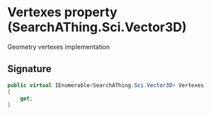 # Vertexes property (SearchAThing.Sci.Vector3D)
Geometry vertexes implementation

## Signature
```csharp
public virtual IEnumerable<SearchAThing.Sci.Vector3D> Vertexes
{
    get;
}
```
